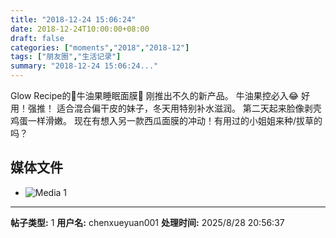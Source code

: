 ```yaml
---
title: "2018-12-24 15:06:24"
date: 2018-12-24T10:00:00+08:00
draft: false
categories: ["moments","2018","2018-12"]
tags: ["朋友圈","生活记录"]
summary: "2018-12-24 15:06:24..."
---
```


Glow Recipe的🥑牛油果睡眠面膜🥑
刚推出不久的新产品。
牛油果控必入😂
好用！强推！
适合混合偏干皮的妹子，冬天用特别补水滋润。
第二天起来脸像剥壳鸡蛋一样滑嫩。
现在有想入另一款西瓜面膜的冲动！有用过的小姐姐来种/拔草的吗？

## 媒体文件

- ![Media 1](/Moments/photos/2018-12-24/201812241506240.jpg)

---

**帖子类型:** 1
**用户名:** chenxueyuan001
**处理时间:** 2025/8/28 20:56:37
